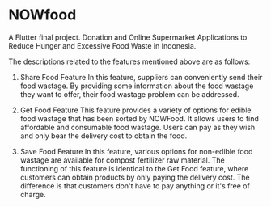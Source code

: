 # NOWfood

A Flutter final project. Donation and Online Supermarket Applications to Reduce Hunger and Excessive Food Waste in Indonesia.

The descriptions related to the features mentioned above are as follows:

1. Share Food Feature
In this feature, suppliers can conveniently send their food wastage. By providing some information about the food wastage they want to offer, their food wastage problem can be addressed.

2. Get Food Feature
This feature provides a variety of options for edible food wastage that has been sorted by NOWFood. It allows users to find affordable and consumable food wastage. Users can pay as they wish and only bear the delivery cost to obtain the food. 

3. Save Food Feature
In this feature, various options for non-edible food wastage are available for compost fertilizer raw material. The functioning of this feature is identical to the Get Food feature, where customers can obtain products by only paying the delivery cost. The difference is that customers don't have to pay anything or it's free of charge.

